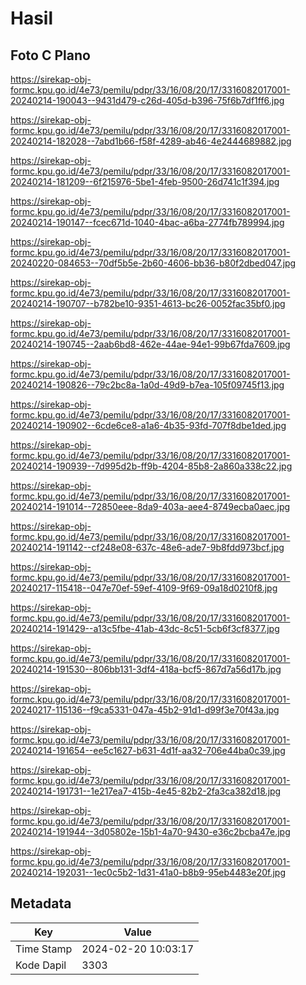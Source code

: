 # Hasil

## Foto C Plano

https://sirekap-obj-formc.kpu.go.id/4e73/pemilu/pdpr/33/16/08/20/17/3316082017001-20240214-190043--9431d479-c26d-405d-b396-75f6b7df1ff6.jpg

https://sirekap-obj-formc.kpu.go.id/4e73/pemilu/pdpr/33/16/08/20/17/3316082017001-20240214-182028--7abd1b66-f58f-4289-ab46-4e2444689882.jpg

https://sirekap-obj-formc.kpu.go.id/4e73/pemilu/pdpr/33/16/08/20/17/3316082017001-20240214-181209--6f215976-5be1-4feb-9500-26d741c1f394.jpg

https://sirekap-obj-formc.kpu.go.id/4e73/pemilu/pdpr/33/16/08/20/17/3316082017001-20240214-190147--fcec671d-1040-4bac-a6ba-2774fb789994.jpg

https://sirekap-obj-formc.kpu.go.id/4e73/pemilu/pdpr/33/16/08/20/17/3316082017001-20240220-084653--70df5b5e-2b60-4606-bb36-b80f2dbed047.jpg

https://sirekap-obj-formc.kpu.go.id/4e73/pemilu/pdpr/33/16/08/20/17/3316082017001-20240214-190707--b782be10-9351-4613-bc26-0052fac35bf0.jpg

https://sirekap-obj-formc.kpu.go.id/4e73/pemilu/pdpr/33/16/08/20/17/3316082017001-20240214-190745--2aab6bd8-462e-44ae-94e1-99b67fda7609.jpg

https://sirekap-obj-formc.kpu.go.id/4e73/pemilu/pdpr/33/16/08/20/17/3316082017001-20240214-190826--79c2bc8a-1a0d-49d9-b7ea-105f09745f13.jpg

https://sirekap-obj-formc.kpu.go.id/4e73/pemilu/pdpr/33/16/08/20/17/3316082017001-20240214-190902--6cde6ce8-a1a6-4b35-93fd-707f8dbe1ded.jpg

https://sirekap-obj-formc.kpu.go.id/4e73/pemilu/pdpr/33/16/08/20/17/3316082017001-20240214-190939--7d995d2b-ff9b-4204-85b8-2a860a338c22.jpg

https://sirekap-obj-formc.kpu.go.id/4e73/pemilu/pdpr/33/16/08/20/17/3316082017001-20240214-191014--72850eee-8da9-403a-aee4-8749ecba0aec.jpg

https://sirekap-obj-formc.kpu.go.id/4e73/pemilu/pdpr/33/16/08/20/17/3316082017001-20240214-191142--cf248e08-637c-48e6-ade7-9b8fdd973bcf.jpg

https://sirekap-obj-formc.kpu.go.id/4e73/pemilu/pdpr/33/16/08/20/17/3316082017001-20240217-115418--047e70ef-59ef-4109-9f69-09a18d0210f8.jpg

https://sirekap-obj-formc.kpu.go.id/4e73/pemilu/pdpr/33/16/08/20/17/3316082017001-20240214-191429--a13c5fbe-41ab-43dc-8c51-5cb6f3cf8377.jpg

https://sirekap-obj-formc.kpu.go.id/4e73/pemilu/pdpr/33/16/08/20/17/3316082017001-20240214-191530--806bb131-3df4-418a-bcf5-867d7a56d17b.jpg

https://sirekap-obj-formc.kpu.go.id/4e73/pemilu/pdpr/33/16/08/20/17/3316082017001-20240217-115136--f9ca5331-047a-45b2-91d1-d99f3e70f43a.jpg

https://sirekap-obj-formc.kpu.go.id/4e73/pemilu/pdpr/33/16/08/20/17/3316082017001-20240214-191654--ee5c1627-b631-4d1f-aa32-706e44ba0c39.jpg

https://sirekap-obj-formc.kpu.go.id/4e73/pemilu/pdpr/33/16/08/20/17/3316082017001-20240214-191731--1e217ea7-415b-4e45-82b2-2fa3ca382d18.jpg

https://sirekap-obj-formc.kpu.go.id/4e73/pemilu/pdpr/33/16/08/20/17/3316082017001-20240214-191944--3d05802e-15b1-4a70-9430-e36c2bcba47e.jpg

https://sirekap-obj-formc.kpu.go.id/4e73/pemilu/pdpr/33/16/08/20/17/3316082017001-20240214-192031--1ec0c5b2-1d31-41a0-b8b9-95eb4483e20f.jpg


## Metadata

| Key        | Value               |
| ---------- | ------------------- |
| Time Stamp | 2024-02-20 10:03:17 |
| Kode Dapil | 3303                |



